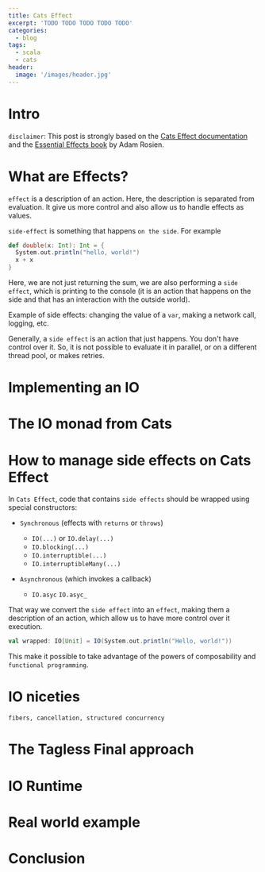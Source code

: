 ```yaml
---
title: Cats Effect
excerpt: 'TODO TODO TODO TODO TODO'
categories:
  - blog
tags:
  - scala
  - cats
header:
  image: '/images/header.jpg'
---
```


# Intro

`disclaimer`: This post is strongly based on the [Cats Effect documentation](https://typelevel.org/cats-effect/docs/getting-started) and the [Essential Effects book](https://essentialeffects.dev/) by Adam Rosien.

# What are Effects?

`effect` is a description of an action. Here, the description is separated from evaluation. It give us more control and also allow us to handle effects as values.

`side-effect` is something that happens `on the side`. For example

``` scala
def double(x: Int): Int = {
  System.out.println("hello, world!")
  x + x
}

```

Here, we are not just returning the sum, we are also performing a `side effect`, which is printing to the console (it is an action that happens on the side and that has an interaction with the outside world).

Example of side effects: changing the value of a `var`, making a network call, logging, etc.

Generally, a `side effect` is an action that just happens. You don't have control over it. So, it is not possible to evaluate it in parallel, or on a different thread pool, or makes retries.

# Implementing an IO

# The IO monad from Cats

# How to manage side effects on Cats Effect

In `Cats Effect`, code that contains `side effects` should be wrapped using special constructors:

- `Synchronous` (effects with `returns` or `throws`)
  - `IO(...)` or `IO.delay(...)`
  - `IO.blocking(...)`
  - `IO.interruptible(...)`
  - `IO.interruptibleMany(...)`

- `Asynchronous` (which invokes a callback)
  - `IO.asyc` `IO.asyc_`

That way we convert the `side effect` into an `effect`, making them a description of an action, which allow us to have more control over it execution.

``` scala
val wrapped: IO[Unit] = IO(System.out.println("Hello, world!"))
```

This make it possible to take advantage of the powers of composability and `functional programming`.

# IO niceties

`fibers, cancellation, structured concurrency`

# The Tagless Final approach

# IO Runtime

# Real world example

# Conclusion